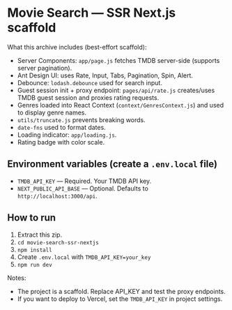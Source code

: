 # Movie Search — SSR Next.js scaffold

What this archive includes (best-effort scaffold):

- Server Components: `app/page.js` fetches TMDB server-side (supports server pagination).
- Ant Design UI: uses Rate, Input, Tabs, Pagination, Spin, Alert.
- Debounce: `lodash.debounce` used for search input.
- Guest session init + proxy endpoint: `pages/api/rate.js` creates/uses TMDB guest session and proxies rating requests.
- Genres loaded into React Context (`context/GenresContext.js`) and used to display genre names.
- `utils/truncate.js` prevents breaking words.
- `date-fns` used to format dates.
- Loading indicator: `app/loading.js`.
- Rating badge with color scale.

## Environment variables (create a `.env.local` file)
- `TMDB_API_KEY` — Required. Your TMDB API key.
- `NEXT_PUBLIC_API_BASE` — Optional. Defaults to `http://localhost:3000/api`.

## How to run
1. Extract this zip.
2. `cd movie-search-ssr-nextjs`
3. `npm install`
4. Create `.env.local` with `TMDB_API_KEY=your_key`
5. `npm run dev`

Notes:
- The project is a scaffold. Replace API_KEY and test the proxy endpoints.
- If you want to deploy to Vercel, set the `TMDB_API_KEY` in project settings.

